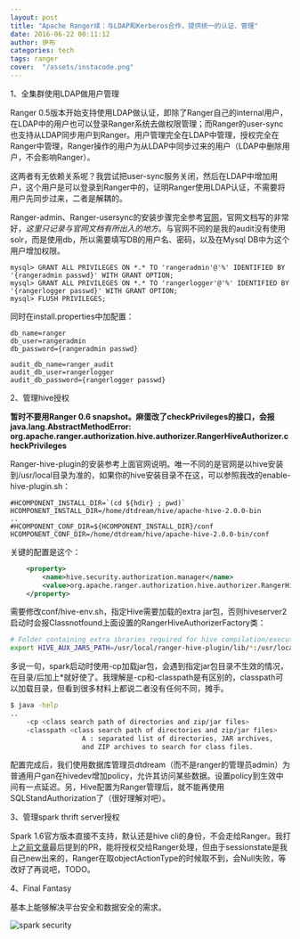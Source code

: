 ```yaml
---
layout: post
title: "Apache Ranger续：与LDAP和Kerberos合作，提供统一的认证、管理"
date: 2016-06-22 00:11:12
author: 伊布
categories: tech
tags: ranger
cover:  "/assets/instacode.png"
---
```


1、全集群使用LDAP做用户管理

Ranger 0.5版本开始支持使用LDAP做认证，即除了Ranger自己的internal用户，在LDAP中的用户也可以登录Ranger系统去做权限管理；而Ranger的user-sync也支持从LDAP同步用户到Ranger。用户管理完全在LDAP中管理，授权完全在Ranger中管理，Ranger操作的用户为从LDAP中同步过来的用户（LDAP中删除用户，不会影响Ranger）。

这两者有无依赖关系呢？我尝试把user-sync服务关闭，然后在LDAP中增加用户，这个用户是可以登录到Ranger中的，证明Ranger使用LDAP认证，不需要将用户先同步过来，二者是解耦的。

Ranger-admin、Ranger-usersync的安装步骤完全参考[官网](https://cwiki.apache.org/confluence/display/RANGER/Apache+Ranger+0.5.0+Installation#ApacheRanger0.5.0Installation-InstallandconfigureSolrorSolrCloud)，官网文档写的非常好，*这里只记录与官网文档有所出入的地方*。与官网不同的是我的audit没有使用solr，而是使用db，所以需要填写DB的用户名、密码，以及在Mysql DB中为这个用户增加权限。

```
mysql> GRANT ALL PRIVILEGES ON *.* TO 'rangeradmin'@'%' IDENTIFIED BY '{rangeradmin passwd}' WITH GRANT OPTION;
mysql> GRANT ALL PRIVILEGES ON *.* TO 'rangerlogger'@'%' IDENTIFIED BY '{rangerlogger passwd}' WITH GRANT OPTION;
mysql> FLUSH PRIVILEGES;
```

同时在install.properties中加配置：

```
db_name=ranger
db_user=rangeradmin
db_password={rangeradmin passwd}

audit_db_name=ranger_audit
audit_db_user=rangerlogger
audit_db_password={rangerlogger passwd}
```

2、管理hive授权


**暂时不要用Ranger 0.6 snapshot。麻蛋改了checkPrivileges的接口，会报java.lang.AbstractMethodError: org.apache.ranger.authorization.hive.authorizer.RangerHiveAuthorizer.checkPrivileges**

Ranger-hive-plugin的安装参考上面官网说明。唯一不同的是官网是以hive安装到/usr/local目录为准的，如果你的hive安装目录不在这，可以参照我改的enable-hive-plugin.sh：


```
#HCOMPONENT_INSTALL_DIR=`(cd ${hdir} ; pwd)`
HCOMPONENT_INSTALL_DIR=/home/dtdream/hive/apache-hive-2.0.0-bin
..
#HCOMPONENT_CONF_DIR=${HCOMPONENT_INSTALL_DIR}/conf
HCOMPONENT_CONF_DIR=/home/dtdream/hive/apache-hive-2.0.0-bin/conf
```

关键的配置是这个：

```xml
    <property>
        <name>hive.security.authorization.manager</name>
        <value>org.apache.ranger.authorization.hive.authorizer.RangerHiveAuthorizerFactory</value>
    </property>
```

需要修改conf/hive-env.sh，指定Hive需要加载的extra jar包，否则hiveserver2启动时会报Classnotfound上面设置的RangerHiveAuthorizerFactory类：

```bash
# Folder containing extra ibraries required for hive compilation/execution can be controlled by:
export HIVE_AUX_JARS_PATH=/usr/local/ranger-hive-plugin/lib/*:/usr/local/ranger-hive-plugin/lib/ranger-hive-plugin-impl/*
```

多说一句，spark启动时使用-cp加载jar包，会遇到指定jar包目录不生效的情况，在目录/后加上*就好使了。我理解是-cp和-classpath是有区别的，classpath可以加载目录，但看到很多材料上都说二者没有任何不同，摊手。

```bash
$ java -help
..
    -cp <class search path of directories and zip/jar files>
    -classpath <class search path of directories and zip/jar files>
                  A : separated list of directories, JAR archives,
                  and ZIP archives to search for class files.
```

配置完成后，我们使用数据库管理员dtdream（而不是ranger的管理员admin）为普通用户gan在hivedev增加policy，允许其访问某些数据。设置policy到生效中间有一点延迟。另，Hive配置为Ranger管理后，就不能再使用SQLStandAuthorization了（很好理解对吧）。


3、管理spark thrift server授权

Spark 1.6官方版本直接不支持，默认还是hive cli的身份，不会走给Ranger。我打上[之前文章](http://www.datastart.cn/tech/2016/06/21/kerberos-3.html)最后提到的PR，能将授权交给Ranger处理，但由于sessionstate是我自己new出来的，Ranger在取objectActionType的时候取不到，会Null失败，等改好了再说吧，TODO。

4、Final Fantasy

基本上能够解决平台安全和数据安全的需求。

![spark security](http://7xir15.com1.z0.glb.clouddn.com/spark_security.png)


